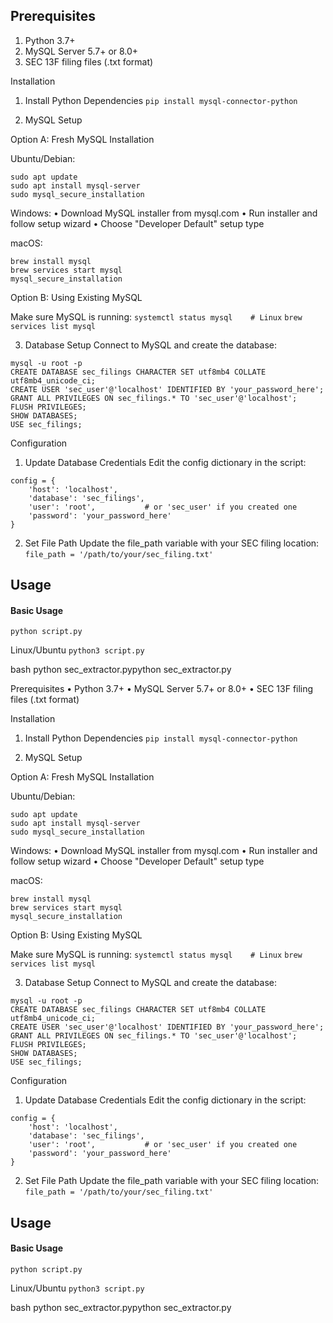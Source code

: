 
## Prerequisites
1. Python 3.7+
2. MySQL Server 5.7+ or 8.0+
3. SEC 13F filing files (.txt format)

Installation
1. Install Python Dependencies
`pip install mysql-connector-python`

2. MySQL Setup

Option A: Fresh MySQL Installation

Ubuntu/Debian:
```
sudo apt update
sudo apt install mysql-server
sudo mysql_secure_installation
```

Windows:
• Download MySQL installer from mysql.com
• Run installer and follow setup wizard
• Choose "Developer Default" setup type

macOS:

```
brew install mysql
brew services start mysql
mysql_secure_installation
```


Option B: Using Existing MySQL

Make sure MySQL is running:
`systemctl status mysql    # Linux`
`brew services list mysql`

3. Database Setup
Connect to MySQL and create the database:
```
mysql -u root -p
CREATE DATABASE sec_filings CHARACTER SET utf8mb4 COLLATE utf8mb4_unicode_ci;
CREATE USER 'sec_user'@'localhost' IDENTIFIED BY 'your_password_here';
GRANT ALL PRIVILEGES ON sec_filings.* TO 'sec_user'@'localhost';
FLUSH PRIVILEGES;
SHOW DATABASES;
USE sec_filings;
```

Configuration

1. Update Database Credentials
Edit the config dictionary in the script:
```
config = {
    'host': 'localhost',
    'database': 'sec_filings',
    'user': 'root',           # or 'sec_user' if you created one
    'password': 'your_password_here'
}
```

2. Set File Path
Update the file_path variable with your SEC filing location:
`file_path = '/path/to/your/sec_filing.txt'`

## Usage
#### Basic Usage
`python script.py`

Linux/Ubuntu
`python3 script.py`


bash
python sec_extractor.pypython sec_extractor.py

Prerequisites
• Python 3.7+
• MySQL Server 5.7+ or 8.0+
• SEC 13F filing files (.txt format)

Installation
1. Install Python Dependencies
`pip install mysql-connector-python`

2. MySQL Setup

Option A: Fresh MySQL Installation

Ubuntu/Debian:
```
sudo apt update
sudo apt install mysql-server
sudo mysql_secure_installation
```

Windows:
• Download MySQL installer from mysql.com
• Run installer and follow setup wizard
• Choose "Developer Default" setup type

macOS:

```
brew install mysql
brew services start mysql
mysql_secure_installation
```


Option B: Using Existing MySQL

Make sure MySQL is running:
`systemctl status mysql    # Linux`
`brew services list mysql`

3. Database Setup
Connect to MySQL and create the database:
```
mysql -u root -p
CREATE DATABASE sec_filings CHARACTER SET utf8mb4 COLLATE utf8mb4_unicode_ci;
CREATE USER 'sec_user'@'localhost' IDENTIFIED BY 'your_password_here';
GRANT ALL PRIVILEGES ON sec_filings.* TO 'sec_user'@'localhost';
FLUSH PRIVILEGES;
SHOW DATABASES;
USE sec_filings;
```

Configuration

1. Update Database Credentials
Edit the config dictionary in the script:
```
config = {
    'host': 'localhost',
    'database': 'sec_filings',
    'user': 'root',           # or 'sec_user' if you created one
    'password': 'your_password_here'
}
```

2. Set File Path
Update the file_path variable with your SEC filing location:
`file_path = '/path/to/your/sec_filing.txt'`

## Usage
#### Basic Usage
`python script.py`

Linux/Ubuntu
`python3 script.py`


bash
python sec_extractor.pypython sec_extractor.py
